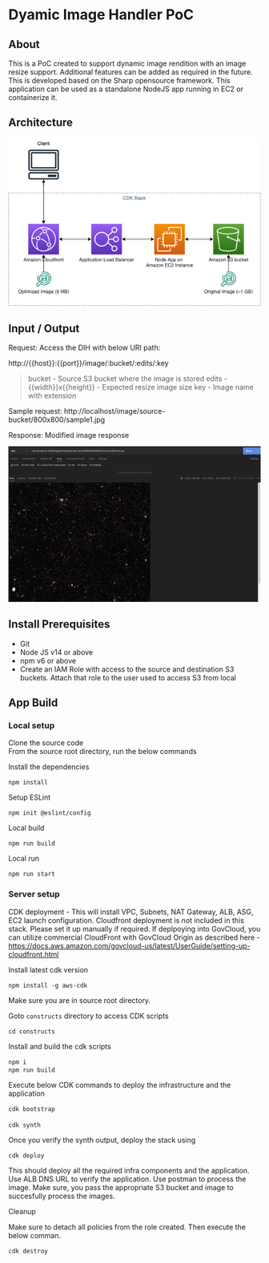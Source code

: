 # Dyamic Image Handler PoC

## About

This is a PoC created to support dynamic image rendition with an image resize support. Additional features can be added as required in the future. This is developed based on the Sharp opensource framework. This application can be used as a standalone NodeJS app running in EC2 or containerize it.

## Architecture

![image](./arch-diagram.png)




## Input / Output

Request:
Access the DIH with below URI path:

http://{{host}}:{{port}}/image/:bucket/:edits/:key

> bucket - Source S3 bucket where the image is stored
> edits - {{width}}x{{height}} - Expected resize image size
> key - Image name with extension

Sample request:
http://localhost/image/source-bucket/800x800/sample1.jpg

Response:
Modified image response

![image](./postmanrequest.png)

## Install Prerequisites

- Git
- Node JS v14 or above
- npm v6 or above
- Create an IAM Role with access to the source and destination S3 buckets. Attach that role to the user used to access S3 from local

## App Build

### Local setup

Clone the source code  
From the source root directory, run the below commands

Install the dependencies

```
npm install
```

Setup ESLint

```
npm init @eslint/config
```

Local build

```
npm run build
```

Local run

```
npm run start
```

### Server setup

CDK deployment - This will install VPC, Subnets, NAT Gateway, ALB, ASG, EC2 launch configuration. Cloudfront deployment is not included in this stack. Please set it up manually if required. If deplpoying into GovCloud, you can utilize commercial CloudFront with GovCloud Origin as described here - https://docs.aws.amazon.com/govcloud-us/latest/UserGuide/setting-up-cloudfront.html

Install latest cdk version

```
npm install -g aws-cdk
```
Make sure you are in source root directory.

Goto `constructs` directory to access CDK scripts 
```
cd constructs
```

Install and build the cdk scripts

```
npm i
npm run build
```

Execute below CDK commands to deploy the infrastructure and the application

```
cdk bootstrap

cdk synth

```

Once you verify the synth output, deploy the stack using

```
cdk deploy
```

This should deploy all the required infra components and the application. Use ALB DNS URL to verify the application. Use postman to process the image. Make sure, you pass the appropriate S3 bucket and image to succesfully process the images.

Cleanup

Make sure to detach all policies from the role created. Then execute the below comman.

```
cdk destroy
```

